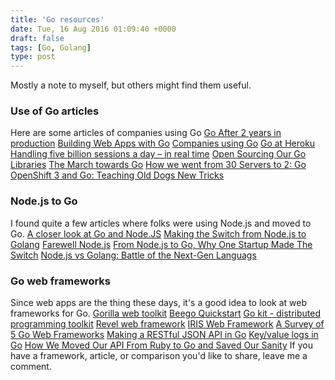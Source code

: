 ```yaml
---
title: 'Go resources'
date: Tue, 16 Aug 2016 01:09:40 +0000
draft: false
tags: [Go, Golang]
type: post
---
```


Mostly a note to myself, but others might find them useful.

### Use of Go articles

Here are some articles of companies using Go [Go After 2 years in production](https://www.iron.io/go-after-2-years-in-production/) [Building Web Apps with Go](https://www.gitbook.com/book/codegangsta/building-web-apps-with-go/details) [Companies using Go](https://github.com/golang/go/wiki/GoUsers) [Go at Heroku](https://blog.golang.org/go-at-heroku) [Handling five billion sessions a day – in real time](https://blog.twitter.com/2015/handling-five-billion-sessions-a-day-in-real-time) [Open Sourcing Our Go Libraries](https://blogs.dropbox.com/tech/2014/07/open-sourcing-our-go-libraries/) [The March towards Go](http://zef.me/blog/6191/the-march-towards-go) [How we went from 30 Servers to 2: Go](https://www.iron.io/how-we-went-from-30-servers-to-2-go/) [OpenShift 3 and Go: Teaching Old Dogs New Tricks](https://blog.gopheracademy.com/birthday-bash-2014/openshift-3-old-dogs-new-tricks/)

### Node.js to Go

I found quite a few articles where folks were using Node.js and moved to Go. [A closer look at Go and Node.JS](https://www.conetix.com.au/blog/a-closer-look-at-go-and-nodejs) [Making the Switch from Node.js to Golang](http://blog.digg.com/post/141552444676/making-the-switch-from-nodejs-to-golang) [Farewell Node.js](https://medium.com/@tjholowaychuk/farewell-node-js-4ba9e7f3e52b#.xpdapsuvp) [From Node.js to Go, Why One Startup Made The Switch](http://thenewstack.io/from-node-js-to-go-why-one-startup-made-the-switch/) [Node.js vs Golang: Battle of the Next-Gen Languags](http://www.hostingadvice.com/blog/nodejs-vs-golang/)

### Go web frameworks

Since web apps are the thing these days, it's a good idea to look at web frameworks for Go. [Gorilla web toolkit](http://www.gorillatoolkit.org/) [Beego Quickstart](http://beego.me/docs/quickstart/) [Go kit - distributed programming toolkit](https://github.com/go-kit/kit) [Revel web framework](https://revel.github.io/) [IRIS Web Framework](http://iris-go.com/) [A Survey of 5 Go Web Frameworks](http://thenewstack.io/a-survey-of-5-go-web-frameworks/) [Making a RESTful JSON API in Go](http://thenewstack.io/make-a-restful-json-api-go/) [Key/value logs in Go](http://techno-weenie.net/2013/11/2/key-value-logs-in-go/) [How We Moved Our API From Ruby to Go and Saved Our Sanity](http://blog.parse.com/learn/how-we-moved-our-api-from-ruby-to-go-and-saved-our-sanity/) If you have a framework, article, or comparison you'd like to share, leave me a comment.
